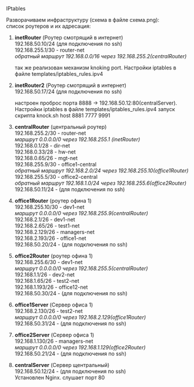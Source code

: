 IPtables  

Разворачиваем инфраструктуру (схема в файле схема.png):  
 список роутеров и их адресация:  
   1. **inetRouter** (Роутер смотрящий в интернет)  
      192.168.50.10/24 (для подключения по ssh)  
      192.168.255.1/30  - router-net  
      _обратный маршрут 192.168.0.0/16 через 192.168.255.2(centralRouter)_  
      
      так же реализован механизм knoking port. Настройки iptables в файле  templates/iptables_rules.ipv4


   1. **inetRouter2** (Роутер смотрящий в интернет)  
      192.168.50.17/24 (для подключения по ssh)  
      
      настроен проброс порта 8888 -> 192.168.50.12:80(centralServer). Настройки iptables в файле  templates/iptables_rules.ipv4
      запуск скрипта knock.sh host 8881 7777 9991


   3. **centralRouter** (центральный роутер)  
      192.168.255.2/30 - router-net  
      _маршрут 0.0.0.0/0 через 192.168.255.1 (inetRouter)_  
      192.168.0.1/28 - dir-net    
      192.168.0.33/28 - hw-net    
      192.168.0.65/26 - mgt-net    
      192.168.255.9/30 - office1-central  
      _обратный маршрут 192.168.2.0/24 через 192.168.255.10(office1Router)_  
      192.168.255.5/30 - office2-central  
      _обратный маршрут 192.168.1.0/24 через 192.168.255.6(office2Router)_  
      192.168.50.11/24 - (для подключения по ssh)  

   4. **office1Router** (роутер офина 1)  
      192.168.255.10/30 - dev1-net  
      _маршрут 0.0.0.0/0 через 192.168.255.9(centralRouter)_    
      192.168.2.1/26 - dev1-net  
      192.168.2.65/26 - test1-net  
      192.168.2.129/26 - managers-net     
      192.168.2.193/26 - office1-net  
      192.168.50.20/24 - (для подключения по ssh)  

   5. **office2Router** (роутер офина 1)  
      192.168.255.6/30 - dev1-net  
      _маршрут 0.0.0.0/0 через 192.168.255.5(centralRouter)_    
      192.168.1.1/26 - dev2-net  
      192.168.1.65/26 - test2-net    
      192.168.1.193/26 - office12-net  
      192.168.50.30/24 - (для подключения по ssh)  

   6. **office1Server** (Сервер офиса 1)  
      192.168.2.130/26 - test2-net  
      _маршрут 0.0.0.0/0 через 192.168.2.129(office1Router)_  
      192.168.50.31/24 - (для подключения по ssh)  

   7. **office2Server** (Сервер офиса 1)  
      192.168.1.130/26 - managers-net  
      _маршрут 0.0.0.0/0 через 192.168.1.129(office2Router)_  
      192.168.50.21/24 - (для подключения по ssh)  

   8. **centralServer** (Сервер щентральный)   
      192.168.50.12/24 - (для подключения по ssh)  
      Установлен Nginx. слушает порт 80